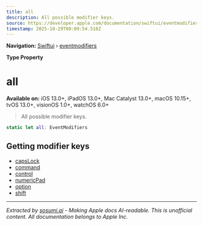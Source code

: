 ```yaml
---
title: all
description: All possible modifier keys.
source: https://developer.apple.com/documentation/swiftui/eventmodifiers/all
timestamp: 2025-10-29T00:09:54.516Z
---
```


**Navigation:** [Swiftui](/documentation/swiftui) › [eventmodifiers](/documentation/swiftui/eventmodifiers)

**Type Property**

# all

**Available on:** iOS 13.0+, iPadOS 13.0+, Mac Catalyst 13.0+, macOS 10.15+, tvOS 13.0+, visionOS 1.0+, watchOS 6.0+

> All possible modifier keys.

```swift
static let all: EventModifiers
```

## Getting modifier keys

- [capsLock](/documentation/swiftui/eventmodifiers/capslock)
- [command](/documentation/swiftui/eventmodifiers/command)
- [control](/documentation/swiftui/eventmodifiers/control)
- [numericPad](/documentation/swiftui/eventmodifiers/numericpad)
- [option](/documentation/swiftui/eventmodifiers/option)
- [shift](/documentation/swiftui/eventmodifiers/shift)

---

*Extracted by [sosumi.ai](https://sosumi.ai) - Making Apple docs AI-readable.*
*This is unofficial content. All documentation belongs to Apple Inc.*
